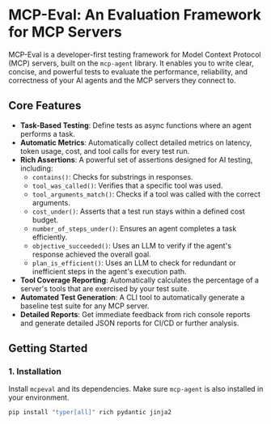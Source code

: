 # MCP-Eval: An Evaluation Framework for MCP Servers

MCP-Eval is a developer-first testing framework for Model Context Protocol (MCP) servers, built on the `mcp-agent` library. It enables you to write clear, concise, and powerful tests to evaluate the performance, reliability, and correctness of your AI agents and the MCP servers they connect to.

## Core Features

- **Task-Based Testing**: Define tests as async functions where an agent performs a task.
- **Automatic Metrics**: Automatically collect detailed metrics on latency, token usage, cost, and tool calls for every test run.
- **Rich Assertions**: A powerful set of assertions designed for AI testing, including:
    - `contains()`: Checks for substrings in responses.
    - `tool_was_called()`: Verifies that a specific tool was used.
    - `tool_arguments_match()`: Checks if a tool was called with the correct arguments.
    - `cost_under()`: Asserts that a test run stays within a defined cost budget.
    - `number_of_steps_under()`: Ensures an agent completes a task efficiently.
    - `objective_succeeded()`: Uses an LLM to verify if the agent's response achieved the overall goal.
    - `plan_is_efficient()`: Uses an LLM to check for redundant or inefficient steps in the agent's execution path.
- **Tool Coverage Reporting**: Automatically calculates the percentage of a server's tools that are exercised by your test suite.
- **Automated Test Generation**: A CLI tool to automatically generate a baseline test suite for any MCP server.
- **Detailed Reports**: Get immediate feedback from rich console reports and generate detailed JSON reports for CI/CD or further analysis.

## Getting Started

### 1. Installation

Install `mcpeval` and its dependencies. Make sure `mcp-agent` is also installed in your environment.

```bash
pip install "typer[all]" rich pydantic jinja2